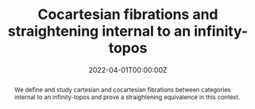---
title: "Cocartesian fibrations and straightening internal to an infinity-topos"
authors:
- admin
date: "2022-04-01T00:00:00Z"
doi: ""

# Schedule page publish date (NOT publication's date).
publishDate: "2022-04-01T00:00:00Z"

# Publication type.
# Accepts a single type but formatted as a YAML list (for Hugo requirements).
# Enter a publication type from the CSL standard.
publication_types: ["article"]

# Publication name and optional abbreviated publication name.
publication: "ArXiv preprint"
publication_short: ""

abstract: We define and study cartesian and cocartesian fibrations between categories internal to an infinity-topos and prove a straightening equivalence in this context.

links:
url_pdf: https://arxiv.org/pdf/2204.00295.pdf
---